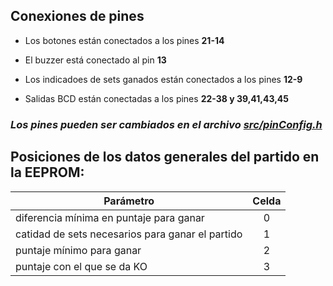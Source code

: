 
## Conexiones de pines



* Los botones están conectados a los pines **21-14**

* El buzzer está conectado al pin **13**

* Los indicadoes de sets ganados están conectados a los pines **12-9**

* Salidas BCD están conectadas a los pines **22-38 y 39,41,43,45**

 ### **_Los pines pueden ser cambiados en el archivo [src/pinConfig.h](https://github.com/LewisMojica/PingPongScoreMarker/blob/master/src/pinConfig.h)_**
 
 
 
 
 
 

## Posiciones de los datos generales del partido en la EEPROM:

|Parámetro                                         |Celda|
---------------------------------------------------|:---:|
|diferencia mínima en puntaje para ganar           |  0  |
|catidad de sets necesarios para ganar el partido  |  1  |
|puntaje mínimo para ganar                         |  2  |
|puntaje con el que se da KO                       |  3  |


